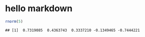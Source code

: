 # hello markdown

```r
rnorm(5)
```

```
## [1]  0.7319085  0.4363743  0.3337210 -0.1349465 -0.7444221
```
